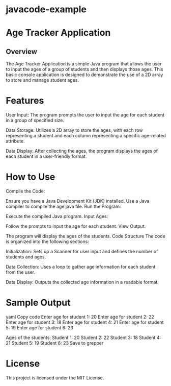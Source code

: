 # javacode-example
# Age Tracker Application
## Overview
The Age Tracker Application is a simple Java program that allows the user to input the ages of a group of students and then displays those ages. This basic console application is designed to demonstrate the use of a 2D array to store and manage student ages.

# Features
User Input: The program prompts the user to input the age for each student in a group of specified size.

Data Storage: Utilizes a 2D array to store the ages, with each row representing a student and each column representing a specific age-related attribute.

Data Display: After collecting the ages, the program displays the ages of each student in a user-friendly format.

# How to Use
Compile the Code:

Ensure you have a Java Development Kit (JDK) installed.
Use a Java compiler to compile the age.java file.
Run the Program:

Execute the compiled Java program.
Input Ages:

Follow the prompts to input the age for each student.
View Output:

The program will display the ages of the students.
Code Structure
The code is organized into the following sections:

Initialization: Sets up a Scanner for user input and defines the number of students and ages.

Data Collection: Uses a loop to gather age information for each student from the user.

Data Display: Outputs the collected age information in a readable format.

# Sample Output
yaml
Copy code
Enter age for student 1: 20
Enter age for student 2: 22
Enter age for student 3: 18
Enter age for student 4: 21
Enter age for student 5: 19
Enter age for student 6: 23

Ages of the students:
Student 1: 20
Student 2: 22
Student 3: 18
Student 4: 21
Student 5: 19
Student 6: 23
Save to grepper
# License
This project is licensed under the MIT License.

